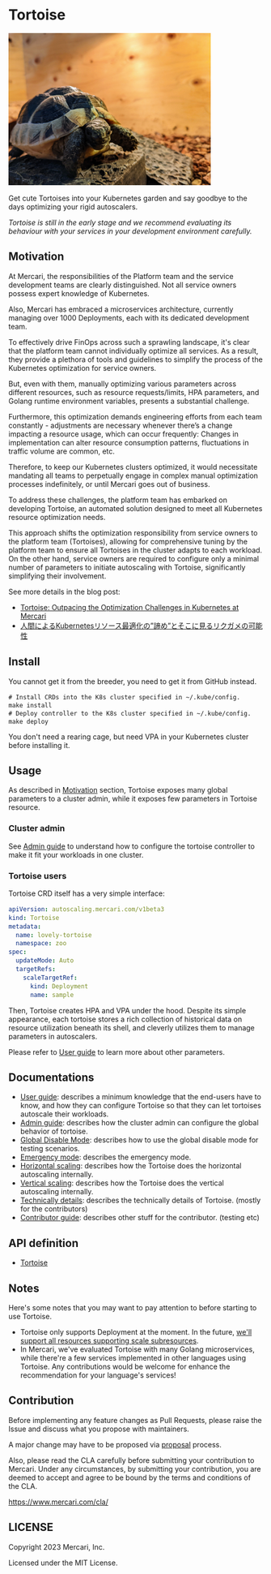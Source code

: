 # Tortoise


<img alt="Tortoise" src="docs/images/tortoise_big.jpg" width="400px"/> 

Get cute Tortoises into your Kubernetes garden and say goodbye to the days optimizing your rigid autoscalers. 

_Tortoise is still in the early stage and we recommend evaluating its behaviour with your services in your development environment carefully._

## Motivation

At Mercari, the responsibilities of the Platform team and the service development teams are clearly distinguished. Not all service owners possess expert knowledge of Kubernetes.

Also, Mercari has embraced a microservices architecture, currently managing over 1000 Deployments, each with its dedicated development team.

To effectively drive FinOps across such a sprawling landscape, 
it's clear that the platform team cannot individually optimize all services. 
As a result, they provide a plethora of tools and guidelines to simplify the process of the Kubernetes optimization for service owners.

But, even with them, manually optimizing various parameters across different resources, 
such as resource requests/limits, HPA parameters, and Golang runtime environment variables, presents a substantial challenge. 

Furthermore, this optimization demands engineering efforts from each team constantly - 
adjustments are necessary whenever there’s a change impacting a resource usage, which can occur frequently: 
Changes in implementation can alter resource consumption patterns, fluctuations in traffic volume are common, etc.

Therefore, to keep our Kubernetes clusters optimized, it would necessitate mandating all teams to perpetually engage in complex manual optimization processes indefinitely, 
or until Mercari goes out of business.

To address these challenges, the platform team has embarked on developing Tortoise, 
an automated solution designed to meet all Kubernetes resource optimization needs.

This approach shifts the optimization responsibility from service owners to the platform team (Tortoises), 
allowing for comprehensive tuning by the platform team to ensure all Tortoises in the cluster adapts to each workload. 
On the other hand, service owners are required to configure only a minimal number of parameters 
to initiate autoscaling with Tortoise, significantly simplifying their involvement.

See more details in the blog post:
- [Tortoise: Outpacing the Optimization Challenges in Kubernetes at Mercari](https://engineering.mercari.com/en/blog/entry/20240206-3a12bb1288/) 
- [人間によるKubernetesリソース最適化の”諦め”とそこに見るリクガメの可能性](https://engineering.mercari.com/blog/entry/20240206-3a12bb1288/)

## Install

You cannot get it from the breeder, you need to get it from GitHub instead.

```shell
# Install CRDs into the K8s cluster specified in ~/.kube/config.
make install
# Deploy controller to the K8s cluster specified in ~/.kube/config.
make deploy
```

You don't need a rearing cage, but need VPA in your Kubernetes cluster before installing it.

## Usage

As described in [Motivation](#motivation) section, Tortoise exposes many global parameters to a cluster admin, while it exposes few parameters in Tortoise resource.

### Cluster admin

See [Admin guide](./docs/admin-guide.md) to understand how to configure the tortoise controller to make it fit your workloads in one cluster.

### Tortoise users

Tortoise CRD itself has a very simple interface:

```yaml
apiVersion: autoscaling.mercari.com/v1beta3
kind: Tortoise
metadata:
  name: lovely-tortoise
  namespace: zoo
spec:
  updateMode: Auto 
  targetRefs:
    scaleTargetRef:
      kind: Deployment
      name: sample
```

Then, Tortoise creates HPA and VPA under the hood. 
Despite its simple appearance, each tortoise stores a rich collection of historical data on resource utilization beneath its shell, 
and cleverly utilizes them to manage parameters in autoscalers. 

Please refer to [User guide](./docs/user-guide.md) to learn more about other parameters.

## Documentations 

- [User guide](./docs/user-guide.md): describes a minimum knowledge that the end-users have to know, 
and how they can configure Tortoise so that they can let tortoises autoscale their workloads.
- [Admin guide](./docs/admin-guide.md): describes how the cluster admin can configure the global behavior of tortoise. 
- [Global Disable Mode](./docs/global-disable-mode.md): describes how to use the global disable mode for testing scenarios.
- [Emergency mode](./docs/emergency.md): describes the emergency mode.
- [Horizontal scaling](./docs/horizontal.md): describes how the Tortoise does the horizontal autoscaling internally.
- [Vertical scaling](./docs/vertical.md): describes how the Tortoise does the vertical autoscaling internally.
- [Technically details](./docs/internal.md): describes the technically details of Tortoise. (mostly for the contributors)
- [Contributor guide](./docs/contributor-guide.md): describes other stuff for the contributor. (testing etc)

## API definition

- [Tortoise](./api/v1beta3/tortoise_types.go)

## Notes

Here's some notes that you may want to pay attention to before starting to use Tortoise.

- Tortoise only supports Deployment at the moment. In the future, [we'll support all resources supporting scale subresources](https://github.com/mercari/tortoise/issues/129).
- In Mercari, we've evaluated Tortoise with many Golang microservices, while there're a few services implemented in other languages using Tortoise. Any contributions would be welcome for enhance the recommendation for your language's services!

## Contribution

Before implementing any feature changes as Pull Requests,
please raise the Issue and discuss what you propose with maintainers.

A major change may have to be proposed via [proposal](./proposals/) process.

Also, please read the CLA carefully before submitting your contribution to Mercari. 
Under any circumstances, by submitting your contribution, 
you are deemed to accept and agree to be bound by the terms and conditions of the CLA.

https://www.mercari.com/cla/

## LICENSE

Copyright 2023 Mercari, Inc.

Licensed under the MIT License.
